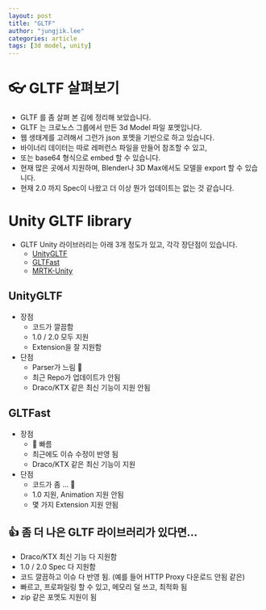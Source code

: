 ```yaml
---
layout: post
title: "GLTF"
author: "jungjik.lee"
categories: article
tags: [3d model, unity]
---
```


# :eyeglasses: GLTF 살펴보기

- GLTF 를 좀 살펴 본 김에 정리해 보았습니다.
- GLTF 는 크로노스 그룹에서 만든 3d Model 파일 포멧입니다.
- 웹 생태계를 고려해서 그런가 json 포멧을 기반으로 하고 있습니다.
- 바이너리 데이터는 따로 레퍼런스 파일을 만들어 참조할 수 있고,
- 또는 base64 형식으로 embed 할 수 있습니다.
- 현재 많은 곳에서 지원하며, Blender나 3D Max에서도 모델을 export 할 수 있습니다.
- 현재 2.0 까지 Spec이 나왔고 더 이상 뭔가 업데이트는 없는 것 같습니다.

# Unity GLTF library
- GLTF Unity 라이브러리는 아래 3개 정도가 있고, 각각 장단점이 있습니다.
  - [UnityGLTF](https://github.com/KhronosGroup/UnityGLTF)
  - [GLTFast](https://github.com/atteneder/glTFast)
  - [MRTK-Unity](https://github.com/Microsoft/MixedRealityToolkit-Unity)

## UnityGLTF
- 장점
  - 코드가 깔끔함
  - 1.0 / 2.0 모두 지원
  - Extension을 잘 지원함
- 단점
  - Parser가 느림 :snail:
  - 최근 Repo가 업데이트가 안됨
  - Draco/KTX 같은 최신 기능이 지원 안됨

## GLTFast
- 장점
  - :rocket: 빠름
  - 최근에도 이슈 수정이 반영 됨
  - Draco/KTX 같은 최신 기능이 지원
- 단점
  - 코드가 좀 ... :spaghetti:
  - 1.0 지원, Animation 지원 안됨
  - 몇 가지 Extension 지원 안됨

## :thumbsup: 좀 더 나은 GLTF 라이브러리가 있다면...
- Draco/KTX 최신 기능 다 지원함
- 1.0 / 2.0 Spec 다 지원함
- 코드 깔끔하고 이슈 다 반영 됨. (예를 들어 HTTP Proxy 다운로드 안됨 같은)
- 빠르고, 프로파일링 할 수 있고, 메모리 덜 쓰고, 최적화 됨
- zip 같은 포멧도 지원이 됨